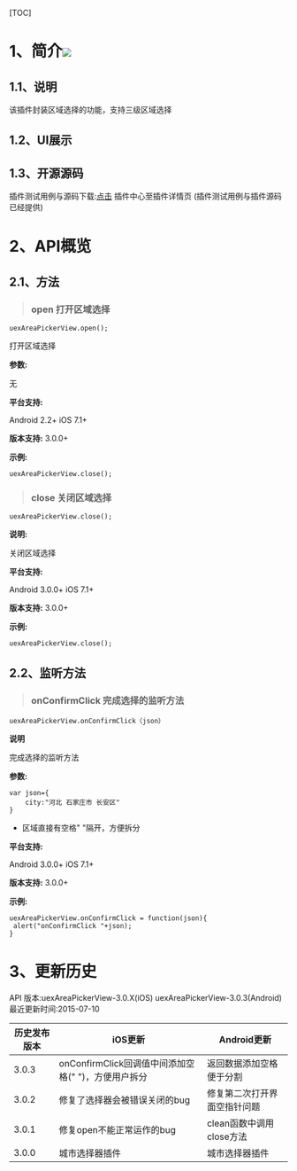 [TOC]
# 1、简介[![](http://appcan-download.oss-cn-beijing.aliyuncs.com/%E5%85%AC%E6%B5%8B%2Fgf.png)]()
## 1.1、说明
该插件封装区域选择的功能，支持三级区域选择

## 1.2、UI展示

## 1.3、开源源码
插件测试用例与源码下载:[点击](http://plugin.appcan.cn/details.html?id=449_index) 插件中心至插件详情页 (插件测试用例与插件源码已经提供)

# 2、API概览

## 2.1、方法

>### open  打开区域选择


`uexAreaPickerView.open();`


打开区域选择


**参数:**

无

**平台支持:**

Android 2.2+
iOS 7.1+

**版本支持:**
3.0.0+

**示例:**

```
uexAreaPickerView.close();
```

>### close 关闭区域选择

`uexAreaPickerView.close();`

**说明:**

关闭区域选择

**平台支持:**

Android 3.0.0+
iOS 7.1+

**版本支持:**
3.0.0+

**示例:**

```
uexAreaPickerView.close();
```



## 2.2、监听方法

>### onConfirmClick 完成选择的监听方法

`uexAreaPickerView.onConfirmClick（json）`

**说明**

完成选择的监听方法 


**参数:**

```
var json={
	city:"河北 石家庄市 长安区"
}
```
* 区域直接有空格" "隔开，方便拆分



**平台支持:**

Android 3.0.0+
iOS 7.1+

**版本支持:**
3.0.0+

**示例:**

```
uexAreaPickerView.onConfirmClick = function(json){
 alert("onConfirmClick "+json);
}
```



# 3、更新历史
API 版本:uexAreaPickerView-3.0.X(iOS) uexAreaPickerView-3.0.3(Android)
最近更新时间:2015-07-10

| 历史发布版本 | iOS更新 | Android更新 |
| ------------ | ------------ | ------------ |
| 3.0.3 |onConfirmClick回调值中间添加空格(" ")，方便用户拆分| 返回数据添加空格便于分割|
| 3.0.2 |修复了选择器会被错误关闭的bug | 修复第二次打开界面空指针问题|
| 3.0.1 |修复open不能正常运作的bug | clean函数中调用close方法|
| 3.0.0 | 城市选择器插件 | 城市选择器插件|





